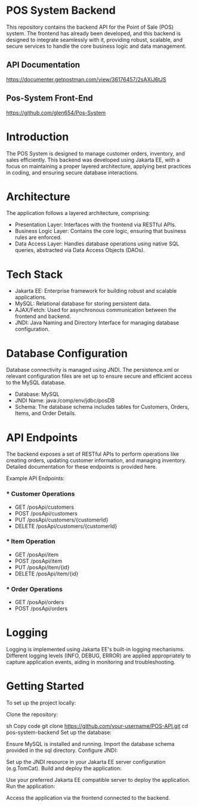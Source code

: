 # POS System Backend

This repository contains the backend API for the Point of Sale (POS) system. The frontend has already been developed, and this backend is designed to integrate seamlessly with it, providing robust, scalable, and secure services to handle the core business logic and data management.

## API Documentation
https://documenter.getpostman.com/view/36176457/2sAXjJ6tJS

## Pos-System Front-End
https://github.com/glen654/Pos-System

# Introduction

The POS System is designed to manage customer orders, inventory, and sales efficiently. This backend was developed using Jakarta EE, with a focus on maintaining a proper layered architecture, applying best practices in coding, and ensuring secure database interactions.

# Architecture

The application follows a layered architecture, comprising:

* Presentation Layer: Interfaces with the frontend via RESTful APIs.
* Business Logic Layer: Contains the core logic, ensuring that business rules are enforced.
* Data Access Layer: Handles database operations using native SQL queries, abstracted via Data Access Objects (DAOs).

# Tech Stack

* Jakarta EE: Enterprise framework for building robust and scalable applications.
* MySQL: Relational database for storing persistent data.
* AJAX/Fetch: Used for asynchronous communication between the frontend and backend.
* JNDI: Java Naming and Directory Interface for managing database configuration.

# Database Configuration

Database connectivity is managed using JNDI. The persistence.xml or relevant configuration files are set up to ensure secure and efficient access to the MySQL database.

* Database: MySQL
* JNDI Name: java:/comp/env/jdbc/posDB
* Schema: The database schema includes tables for Customers, Orders, Items, and Order Details.

# API Endpoints

The backend exposes a set of RESTful APIs to perform operations like creating orders, updating customer information, and managing inventory. Detailed documentation for these endpoints is provided here.

Example API Endpoints:

### *  Customer Operations

* GET /posApi/customers
* POST /posApi/customers
* PUT /posApi/customers/{customerId}
* DELETE /posApi/customers/{customerId}


### * Item Operation
* GET /posApi/item
* POST /posApi/item
* PUT /posApi/item/{id}
* DELETE /posApi/item/{id}

### * Order Operations

* GET /posApi/orders
* POST /posApi/orders

# Logging

Logging is implemented using Jakarta EE's built-in logging mechanisms. Different logging levels (INFO, DEBUG, ERROR) are applied appropriately to capture application events, aiding in monitoring and troubleshooting.

# Getting Started

To set up the project locally:

Clone the repository:

sh
Copy code
git clone https://github.com/your-username/POS-API.git
cd pos-system-backend
Set up the database:

Ensure MySQL is installed and running.
Import the database schema provided in the sql directory.
Configure JNDI:

Set up the JNDI resource in your Jakarta EE server configuration (e.g.TomCat).
Build and deploy the application:

Use your preferred Jakarta EE compatible server to deploy the application.
Run the application:

Access the application via the frontend connected to the backend.
